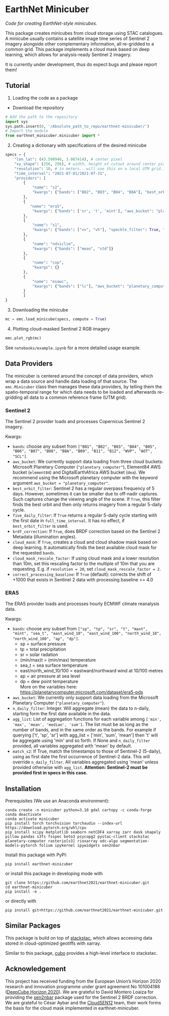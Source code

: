 
# EarthNet Minicuber

*Code for creating EarthNet-style minicubes.*

This package creates minicubes from cloud storage using STAC catalogues. A minicube usually contains a satellite image time series of Sentinel 2 imagery alongside other complementary information, all re-gridded to a common grid. This package implements a cloud mask based on deep learning, which allows for analysis-ready Sentinel 2 imagery.

It is currently under development, thus do expect bugs and please report them!


## Tutorial

1. Loading the code as a package
- Download the repository
```Python
# Add the path to the repository
import sys
sys.path.insert(0, '/Absolute_path_to_repo/earthnet-minicuber/')
# Import the module
from earthnet_minicuber.minicuber import *
```

2. Creating a dictionary with specifications of the desired minicube
```Python
specs = {
    "lon_lat": (43.598946, 3.087414), # center pixel
    "xy_shape": (256, 256), # width, height of cutout around center pixel
    "resolution": 10, # in meters.. will use this on a local UTM grid..
    "time_interval": "2021-07-01/2021-07-31",
    "providers": [
        {
            "name": "s2",
            "kwargs": {"bands": ["B02", "B03", "B04", "B8A"], "best_orbit_filter": True, "five_daily_filter": False, "brdf_correction": True, "cloud_mask": True, "aws_bucket": "planetary_computer"}
        },
        {
           "name": "era5",
            "kwargs": {"bands": ['sr', 't', 'mint'], "aws_bucket": "planetary_computer", "n_daily_filter": None, "agg_list": ['min', 'max', 'sum'], "match_s2": True} 
        },
        {
            "name": "s1",
            "kwargs": {"bands": ["vv", "vh"], "speckle_filter": True, "speckle_filter_kwargs": {"type": "lee", "size": 9}, "aws_bucket": "planetary_computer"} 
        },
        {
            "name": "ndviclim",
            "kwargs": {"bands": ["mean", "std"]}
        },
        {
            "name": "cop",
            "kwargs": {}
        },
        {
            "name": "esawc",
            "kwargs": {"bands": ["lc"], "aws_bucket": "planetary_computer"}
        }
        ]
}
```

3. Downloading the minicube
```Python
mc = emc.load_minicube(specs, compute = True)
```

4. Plotting cloud-masked Sentinel 2 RGB imagery
```Python
emc.plot_rgb(mc)
```

See `notebooks/example.ipynb` for a more detailed usage example.



## Data Providers

The minicuber is centered around the concept of data providers, which wrap a data source and handle data loading of that source. The `emc.Minicuber` class then manages these data providers, by telling them the spatio-temporal range for which data needs to be loaded and afterwards re-gridding all data to a common reference frame (UTM grid).

### Sentinel 2

The Sentinel 2 provider loads and processes Copernicus Sentinel 2 imagery.

Kwargs:
- `bands`: choose any subset from `["B01", "B02", "B03", "B04", "B05", "B06", "B07", "B08", "B8A", "B09", "B11", "B12", "WVP", "AOT", "SCL"]`.
- `aws_bucket`: We currently support data loading from three cloud buckets: Microsoft Planetary Computer (`"planetary_computer"`), Element84 AWS bucket (`element84`) and DigitalEarthAfrica AWS bucket (`dea`). We recommend using the Microsoft planetary computer with the keyword argument `aws_bucket = "planetary_computer"`.
- `best_orbit_filter`: Sentinel 2 has a regular overpass frequency of 5 days. However, sometimes it can be smaller due to off-nadir captures. Such captures change the viewing angle of the scene. If `True`, this filter finds the best orbit and then only returns imagery from a regular 5-daily cycle.
- `five_daily_filter`: If `True` returns a regular 5-daily cycle starting with the first date in `full_time_interval`. It has no effect, if `best_orbit_filter` is used.
- `brdf_correction`: If `True`, does BRDF correction based on the Sentinel 2 Metadata (illumination angles).
- `cloud_mask`: If `True`, creates a cloud and cloud shadow mask based on deep learning. It automatically finds the best available cloud mask for the requested `bands`.
- `cloud_mask_rescale_factor`: If using cloud mask and a lower resolution than 10m, set this rescaling factor to the multiple of 10m that you are requesting. E.g. if `resolution = 20`, set `cloud_mask_rescale_factor = 2`.
- `correct_processing_baseline`: If `True` (default): corrects the shift of +1000 that exists in Sentinel 2 data with processing baseline >= 4.0


### ERA5

The ERA5 provider loads and processes hourly ECMWF climate reanalysis data.

Kwargs:
- `bands`: choose any subset from `["sp", "tp", "sr", "t", "maxt", "mint", "sea_t", "east_wind_10", "east_wind_100", "north_wind_10", "north_wind_100", "ap", "dp"]`.
    - sp = surface pressure
    - tp = total precipitation 
    - sr = solar radation 
    - (min/max)t = (min/max) temperature 
    - sea_t = sea surface temperature
    - east/north_wind_10/100 = eastward/northward wind at 10/100 metres
    - ap = air pressure at sea level
    - dp = dew point temperature\
    More on the variables here: https://planetarycomputer.microsoft.com/dataset/era5-pds
- `aws_bucket`: We currently only support data loading from the Microsoft Planetary Computer (`"planetary_computer"`).
- `n_daily_filter`: Integer. Will aggregate (mean) the data to n-daily, starting form the first date available in the data. 
- `agg_list`: List of aggregation functions for each variable among `['min', 'max', 'mean', 'median', 'sum']`. The list must be as long as the number of bands, and in the same order as the bands. For example if querying ['t', 'sp', 'sr'] with agg_list = ['min', 'sum', 'mean'] then 't' will be aggregate using 'min' and so forth. If None and `n_daily_filter` provided, all variables aggregated with 'mean' by default.
- `match_s2`: If True, match the timestamps to those of Sentinel-2 (5-daily), using as first date the first occurrence of Sentinel-2 data. This will override `n_daily_filter`. All variables aggregated using 'mean' unless provided otherwise with `agg_list`. **Attention: Sentinel-2 must be provided first in specs in this case.**

## Installation

Prerequisites (We use an Anaconda environment):

```
conda create -n minicuber python=3.10 gdal cartopy -c conda-forge
conda deactivate
conda activate minicuber
pip install torch torchvision torchaudio --index-url https://download.pytorch.org/whl/cpu
pip install scipy matplotlib seaborn netCDF4 xarray zarr dask shapely pillow pandas s3fs fsspec boto3 psycopg2 pystac-client stackstac planetary-computer rasterio[s3] rioxarray odc-algo segmentation-models-pytorch folium ipykernel ipywidgets sen2nbar
```

Install this package with PyPI:
```
pip install earthnet-minicuber
```

or install this package in developing mode with
```
git clone https://github.com/earthnet2021/earthnet-minicuber.git
cd earthnet-minicuber
pip install -e .
```

or directly with
```
pip install git+https://github.com/earthnet2021/earthnet-minicuber.git
```

## Similar Packages

This package is build on top of [stackstac](https://stackstac.readthedocs.io/en/latest/), which allows accessing data stored in cloud-optimized geotiffs with xarray.

Similar to this package, [cubo](https://github.com/davemlz/cubo) provides a high-level interface to stackstac.


## Acknowledgement

This project has received funding from the European Union’s Horizon 2020 research and innovation programme under grant agreement No 101004188 ([DeepCube Horizon 2020](https://deepcube-h2020.eu/ "DeepCube Horizon 2020")). We are grateful to David Montero Loaiza for providing the [sen2nbar](https://github.com/ESDS-Leipzig/sen2nbar) package used for the Sentinel 2 BRDF correction. We are grateful to César Aybar and the [CloudSEN12](https://cloudsen12.github.io/) team, their work forms the basis for the cloud mask implemented in earthnet-minicuber.
